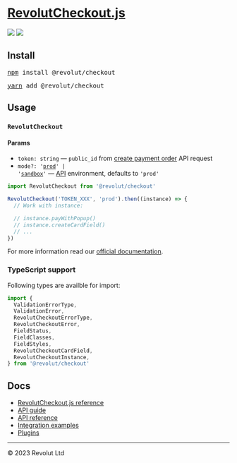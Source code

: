 # [RevolutCheckout.js](https://developer.revolut.com/docs/revolut-checkout-js/)

[![](https://flat.badgen.net/npm/v/@revolut/checkout)](https://www.npmjs.com/package/@revolut/checkout) [![](https://flat.badgen.net/bundlephobia/minzip/@revolut/checkout)](https://bundlephobia.com/result?p=@revolut/checkout)

## Install

<pre>
<a href="https://www.npmjs.com">npm</a> install @revolut/checkout
</pre>

<pre>
<a href="https://yarnpkg.com">yarn</a> add @revolut/checkout
</pre>

## Usage

### `RevolutCheckout`

#### Params

- `token: string` — `public_id` from [create payment order](https://developer.revolut.com/api-reference/merchant/#operation/createOrder) API request
- <code>mode?: '<a href="https://business.revolut.com">prod</a>' | '<a href="https://sandbox-business.revolut.com">sandbox</a>'</code> — [API](https://developer.revolut.com/api-reference/merchant/) environment, defaults to `'prod'`

```js
import RevolutCheckout from '@revolut/checkout'

RevolutCheckout('TOKEN_XXX', 'prod').then((instance) => {
  // Work with instance:

  // instance.payWithPopup()
  // instance.createCardField()
  // ...
})
```

For more information read our [official documentation](https://developer.revolut.com/docs/revolut-checkout-js/).


### TypeScript support

Following types are availble for import:

```ts
import {
  ValidationErrorType,
  ValidationError,
  RevolutCheckoutErrorType,
  RevolutCheckoutError,
  FieldStatus,
  FieldClasses,
  FieldStyles,
  RevolutCheckoutCardField,
  RevolutCheckoutInstance,
} from '@revolut/checkout'
```

## Docs

- [RevolutCheckout.js reference](https://developer.revolut.com/docs/revolut-checkout-js/)
- [API guide](https://developer.revolut.com/docs/accept-payments/)
- [API reference](https://developer.revolut.com/api-reference/merchant/)
- [Integration examples](https://developer.revolut.com/docs/accept-payments/#tutorials)
- [Plugins](https://developer.revolut.com/docs/accept-payments/#plugins)

---
© 2023 Revolut Ltd
